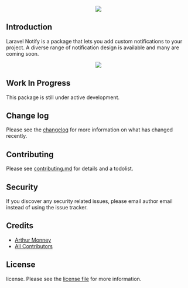 <p align="center"><img src="https://arthurmonney.com/images/laravel-notify.svg"></p>

[//]: # ([![Latest Version on Packagist][ico-version]][link-packagist])
[//]: # ([![Total Downloads][ico-downloads]][link-downloads])
[comment]: # ([![Build Status][ico-travis]][link-travis])

## Introduction

Laravel Notify is a package that lets you add custom notifications to your project. 
A diverse range of notification design is available and many are coming soon.

<p align="center">
<img src="https://ibb.co/NppDHvQ">
</p>


## Work In Progress

This package is still under active development.

## Change log

Please see the [changelog](changelog.md) for more information on what has changed recently.

## Contributing

Please see [contributing.md](contributing.md) for details and a todolist.

## Security

If you discover any security related issues, please email author email instead of using the issue tracker.

## Credits

- [Arthur Monney][link-author]
- [All Contributors][link-contributors]

## License

license. Please see the [license file](license.md) for more information.

[ico-version]: https://img.shields.io/packagist/v/mckenziearts/laravel-notify.svg?style=flat-square
[ico-downloads]: https://img.shields.io/packagist/dt/mckenziearts/laravel-notify.svg?style=flat-square
[ico-travis]: https://img.shields.io/travis/mckenziearts/laravel-notify/master.svg?style=flat-square
[ico-styleci]: https://styleci.io/repos/12345678/shield

[link-packagist]: https://packagist.org/packages/mckenziearts/laravel-notify
[link-downloads]: https://packagist.org/packages/mckenziearts/laravel-notify
[link-author]: https://arthurmonney.com
[link-contributors]: ../../contributors
